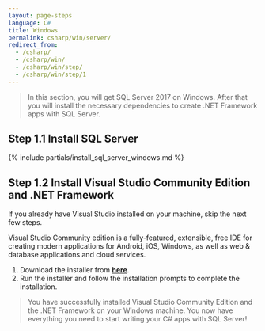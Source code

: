 ```yaml
---
layout: page-steps
language: C#
title: Windows
permalink: csharp/win/server/
redirect_from:
  - /csharp/
  - /csharp/win/
  - /csharp/win/step/
  - /csharp/win/step/1
---
```


> In this section, you will get SQL Server 2017 on Windows. After that you will install the necessary dependencies to create .NET Framework apps with SQL Server. 

## Step 1.1 Install SQL Server

{% include partials/install_sql_server_windows.md %}

## Step 1.2 Install Visual Studio Community Edition and .NET Framework

If you already have Visual Studio installed on your machine, skip the next few steps.

Visual Studio Community edition is a fully-featured, extensible, free IDE for creating modern applications for Android, iOS, Windows, as well as web & database applications and cloud services.

1. Download the installer from **[here](https://www.visualstudio.com/thank-you-downloading-visual-studio/?sku=Community&rel=15)**.
1. Run the installer and follow the installation prompts to complete the installation.

> You have successfully installed Visual Studio Community Edition and the .NET Framework on your Windows machine. You now have everything you need to start writing your C# apps with SQL Server!
